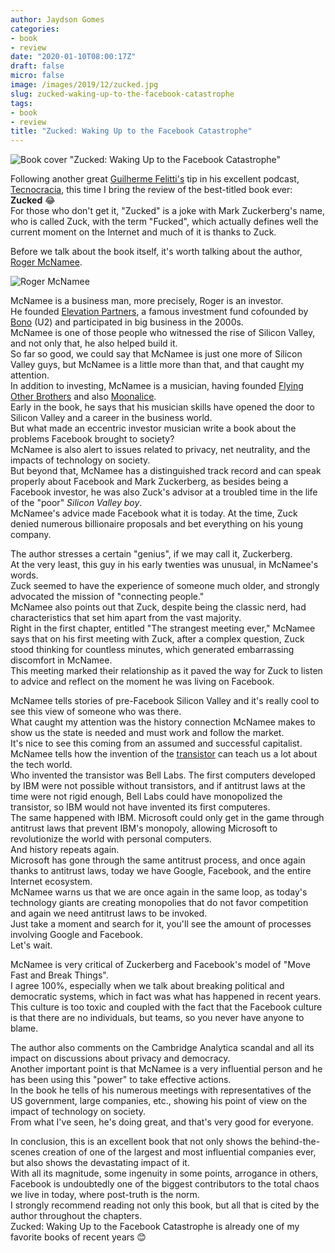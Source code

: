 ```yaml
---
author: Jaydson Gomes
categories:
- book
- review
date: "2020-01-10T08:00:17Z"
draft: false
micro: false
image: /images/2019/12/zucked.jpg
slug: zucked-waking-up-to-the-facebook-catastrophe
tags:
- book
- review
title: "Zucked: Waking Up to the Facebook Catastrophe"
---
```

![Book cover "Zucked: Waking Up to the Facebook Catastrophe"](/images/2019/12/zucked.jpg)  

Following another great [Guilherme Felitti's](https://twitter.com/gfelitti) tip in his excellent podcast, [Tecnocracia](https://spoti.fi/2VzouG5), this time I bring the review of the best-titled book ever: **Zucked** 😂  
For those who don't get it, "Zucked" is a joke with Mark Zuckerberg's name, who is called Zuck, with the term "Fucked", which actually defines well the current moment on the Internet and much of it is thanks to Zuck.  

Before we talk about the book itself, it's worth talking about the author, [Roger McNamee](https://en.wikipedia.org/wiki/Roger_McNamee).  

![Roger McNamee](/images/2020/01/mcnamee.png)  

McNamee is a business man, more precisely, Roger is an investor.  
He founded [Elevation Partners](https://en.wikipedia.org/wiki/Elevation_Partners), a famous investment fund cofounded by [Bono](https://en.wikipedia.org/wiki/Bono ) (U2) and participated in big business in the 2000s.  
McNamee is one of those people who witnessed the rise of Silicon Valley, and not only that, he also helped build it.  
So far so good, we could say that McNamee is just one more of Silicon Valley guys, but McNamee is a little more than that, and that caught my attention.  
In addition to investing, McNamee is a musician, having founded [Flying Other Brothers](https://en.wikipedia.org/wiki/Flying_Other_Brothers) and also [Moonalice](https://en.wikipedia.org/wiki/Moonalice).  
Early in the book, he says that his musician skills have opened the door to Silicon Valley and a career in the business world.  
But what made an eccentric investor musician write a book about the problems Facebook brought to society?  
McNamee is also alert to issues related to privacy, net neutrality, and the impacts of technology on society.  
But beyond that, McNamee has a distinguished track record and can speak properly about Facebook and Mark Zuckerberg, as besides being a Facebook investor, he was also Zuck's advisor at a troubled time in the life of the "poor" _Silicon Valley boy_.  
McNamee's advice made Facebook what it is today. At the time, Zuck denied numerous billionaire proposals and bet everything on his young company.  

The author stresses a certain "genius", if we may call it, Zuckerberg.  
At the very least, this guy in his early twenties was unusual, in McNamee's words.  
Zuck seemed to have the experience of someone much older, and strongly advocated the mission of "connecting people."  
McNamee also points out that Zuck, despite being the classic nerd, had characteristics that set him apart from the vast majority.  
Right in the first chapter, entitled "The strangest meeting ever," McNamee says that on his first meeting with Zuck, after a complex question, Zuck stood thinking for countless minutes, which generated embarrassing discomfort in McNamee.  
This meeting marked their relationship as it paved the way for Zuck to listen to advice and reflect on the moment he was living on Facebook.  

McNamee tells stories of pre-Facebook Silicon Valley and it's really cool to see this view of someone who was there.  
What caught my attention was the history connection McNamee makes to show us the state is needed and must work and follow the market.  
It's nice to see this coming from an assumed and successful capitalist.  
McNamee tells how the invention of the [transistor](https://en.wikipedia.org/wiki/History_of_the_transistor) can teach us a lot about the tech world.  
Who invented the transistor was Bell Labs. The first computers developed by IBM were not possible without transistors, and if antitrust laws at the time were not rigid enough, Bell Labs could have monopolized the transistor, so IBM would not have invented its first computeres.  
The same happened with IBM. Microsoft could only get in the game through antitrust laws that prevent IBM's monopoly, allowing Microsoft to revolutionize the world with personal computers.  
And history repeats again.  
Microsoft has gone through the same antitrust process, and once again thanks to antitrust laws, today we have Google, Facebook, and the entire Internet ecosystem.  
McNamee warns us that we are once again in the same loop, as today's technology giants are creating monopolies that do not favor competition and again we need antitrust laws to be invoked.  
Just take a moment and search for it, you'll see the amount of processes involving Google and Facebook.  
Let's wait.  

McNamee is very critical of Zuckerberg and Facebook's model of "Move Fast and Break Things".  
I agree 100%, especially when we talk about breaking political and democratic systems, which in fact was what has happened in recent years.  
This culture is too toxic and coupled with the fact that the Facebook culture is that there are no individuals, but teams, so you never have anyone to blame.  

The author also comments on the Cambridge Analytica scandal and all its impact on discussions about privacy and democracy.  
Another important point is that McNamee is a very influential person and he has been using this "power" to take effective actions.  
In the book he tells of his numerous meetings with representatives of the US government, large companies, etc., showing his point of view on the impact of technology on society.  
From what I've seen, he's doing great, and that's very good for everyone.  

In conclusion, this is an excellent book that not only shows the behind-the-scenes creation of one of the largest and most influential companies ever, but also shows the devastating impact of it.  
With all its magnitude, some ingenuity in some points, arrogance in others, Facebook is undoubtedly one of the biggest contributors to the total chaos we live in today, where post-truth is the norm.  
I strongly recommend reading not only this book, but all that is cited by the author throughout the chapters.  
Zucked: Waking Up to the Facebook Catastrophe is already one of my favorite books of recent years 😊  
